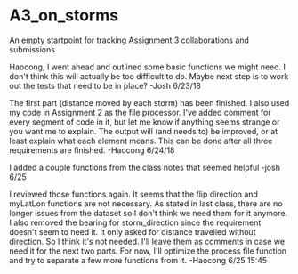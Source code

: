 # A3_on_storms
An empty startpoint for tracking Assignment 3 collaborations and submissions

Haocong, I went ahead and outlined some basic functions we might need. I don't think this will actually be too
difficult to do. Maybe next step is to work out the tests that need to be in place? -Josh 6/23/18

The first part (distance moved by each storm) has been finished. I also used my code in Assignment 2 as the file
processor. I've added comment for every segment of code in it, but let me know if anything seems strange or you
want me to explain. The output will (and needs to) be improved, or at least explain what each element means.
This can be done after all three requirements are finished. -Haocong 6/24/18

I added a couple functions from the class notes that seemed helpful -josh 6/25

I reviewed those functions again. It seems that the flip direction and myLatLon functions are not necessary. As
stated in last class, there are no longer issues from the dataset so I don't think we need them for it anymore.
I also removed the bearing for storm_direction since the requirement doesn't seem to need it. It only asked for
distance travelled without direction. So I think it's not needed. I'll leave them as comments in case we need it
for the next two parts.
For now, I'll optimize the process file function and try to separate a few more functions from it. -Haocong 6/25 15:45